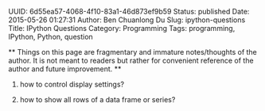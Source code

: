 UUID: 6d55ea57-4068-4f10-83a1-46d873ef9b59
Status: published
Date: 2015-05-26 01:27:31
Author: Ben Chuanlong Du
Slug: ipython-questions
Title: IPython Questions
Category: Programming
Tags: programming, IPython, Python, question

**
Things on this page are
fragmentary and immature notes/thoughts of the author.
It is not meant to readers
but rather for convenient reference of the author and future improvement.
**

1. how to control display settings?

2. how to show all rows of a data frame or series?

